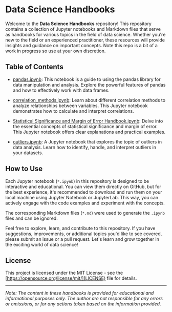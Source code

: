 # Data Science Handbooks

Welcome to the **Data Science Handbooks** repository! This repository contains a collection of Jupyter notebooks and Markdown files that serve as handbooks for various topics in the field of data science. Whether you're new to the field or an experienced practitioner, these resources will provide insights and guidance on important concepts. Note this repo is a bit of a work in progress so use at your own discretion.

## Table of Contents

- [pandas.ipynb](pandas.ipynb): This notebook is a guide to using the pandas library for data manipulation and analysis. Explore the powerful features of pandas and how to effectively work with data frames.


- [correlation_methods.ipynb](correlation_methods.ipynb): Learn about different correlation methods to analyze relationships between variables. This Jupyter notebook demonstrates how to calculate and interpret correlations.


- [Statistical Significance and Margin of Error Handbook.ipynb](Statistical%20Significance%20and%20Margin%20of%20Error%20Handbook.ipynb): Delve into the essential concepts of statistical significance and margin of error. This Jupyter notebook offers clear explanations and practical examples.

- [outliers.ipynb](outliers.ipynb): A Jupyter notebook that explores the topic of outliers in data analysis. Learn how to identify, handle, and interpret outliers in your datasets.

## How to Use

Each Jupyter notebook (`*.ipynb`) in this repository is designed to be interactive and educational. You can view them directly on GitHub, but for the best experience, it's recommended to download and run them on your local machine using Jupyter Notebook or JupyterLab. This way, you can actively engage with the code examples and experiment with the concepts.

The corresponding Markdown files (`*.md`) were used to generate the `.ipynb` files and can be ignored.

Feel free to explore, learn, and contribute to this repository. If you have suggestions, improvements, or additional topics you'd like to see covered, please submit an issue or a pull request. Let's learn and grow together in the exciting world of data science!

## License

This project is licensed under the MIT License - see the [https://opensource.org/license/mit/](LICENSE) file for details.

---

*Note: The content in these handbooks is provided for educational and informational purposes only. The author are not responsible for any errors or omissions, or for any actions taken based on the information provided.*